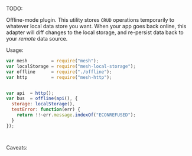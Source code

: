 TODO:

Offline-mode plugin. This utility stores `CRUD` operations temporarily to whatever local data store you want. When your app
goes back online, this adapter will diff changes to the local storage, and re-persist data back to your *remote* data source.

Usage:

```javascript
var mesh         = require("mesh");
var localStorage = require("mesh-local-storage");
var offline      = require("./offline");
var http         = require("mesh-http");


var api  = http();
var bus  = offline(api(), {
  storage: localStorage(),
  testError: function(err) {
    return !!~err.message.indexOf("ECONREFUSED");
  }
});




```

Caveats:


<!-- Offline-mode is a bit limited in functionality since it  -->
